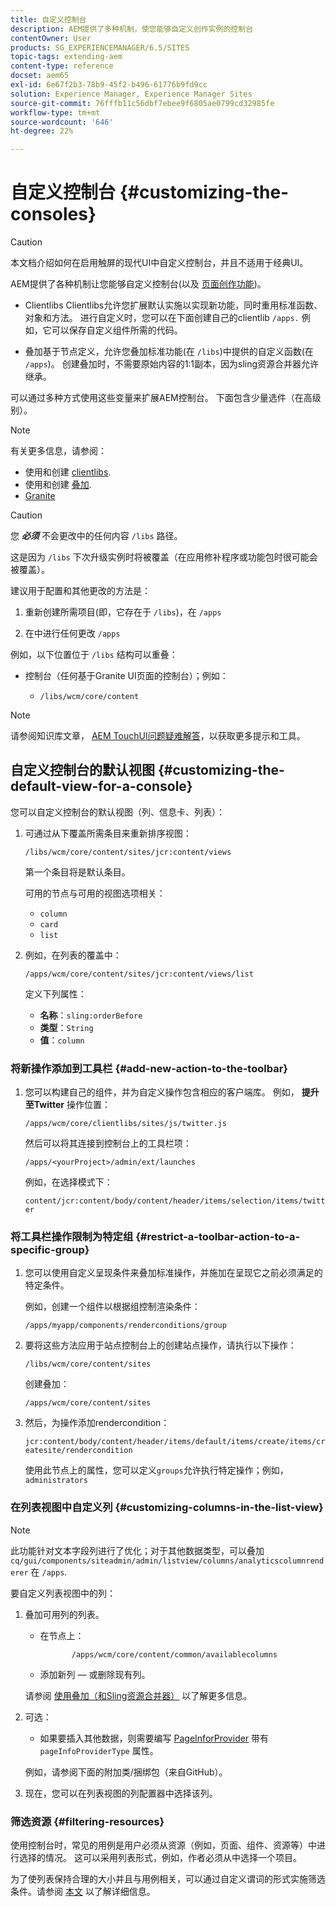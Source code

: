 ```yaml
---
title: 自定义控制台
description: AEM提供了多种机制，使您能够自定义创作实例的控制台
contentOwner: User
products: SG_EXPERIENCEMANAGER/6.5/SITES
topic-tags: extending-aem
content-type: reference
docset: aem65
exl-id: 6e67f2b3-78b9-45f2-b496-61776b9fd9cc
solution: Experience Manager, Experience Manager Sites
source-git-commit: 76fffb11c56dbf7ebee9f6805ae0799cd32985fe
workflow-type: tm+mt
source-wordcount: '646'
ht-degree: 22%

---
```


# 自定义控制台 {#customizing-the-consoles}

>[!CAUTION]
>
>本文档介绍如何在启用触屏的现代UI中自定义控制台，并且不适用于经典UI。

AEM提供了各种机制让您能够自定义控制台(以及 [页面创作功能](/help/sites-developing/customizing-page-authoring-touch.md))。

* Clientlibs Clientlibs允许您扩展默认实施以实现新功能，同时重用标准函数、对象和方法。 进行自定义时，您可以在下面创建自己的clientlib `/apps.` 例如，它可以保存自定义组件所需的代码。

* 叠加基于节点定义，允许您叠加标准功能(在 `/libs`)中提供的自定义函数(在 `/apps`)。 创建叠加时，不需要原始内容的1:1副本，因为sling资源合并器允许继承。

可以通过多种方式使用这些变量来扩展AEM控制台。 下面包含少量选件（在高级别）。

>[!NOTE]
>
>有关更多信息，请参阅：
>
>* 使用和创建 [clientlibs](/help/sites-developing/clientlibs.md).
>* 使用和创建 [叠加](/help/sites-developing/overlays.md).
>* [Granite](https://helpx.adobe.com/experience-manager/6-5/sites/developing/using/reference-materials/granite-ui/api/index.html)
>


>[!CAUTION]
>
>您 ***必须*** 不会更改中的任何内容 `/libs` 路径。
>
>这是因为 `/libs` 下次升级实例时将被覆盖（在应用修补程序或功能包时很可能会被覆盖）。
>
>建议用于配置和其他更改的方法是：
>
>1. 重新创建所需项目(即，它存在于 `/libs`)，在 `/apps`
>
>1. 在中进行任何更改 `/apps`
>

例如，以下位置位于 `/libs` 结构可以重叠：

* 控制台（任何基于Granite UI页面的控制台）；例如：

   * `/libs/wcm/core/content`

>[!NOTE]
>
>请参阅知识库文章， [AEM TouchUI问题疑难解答](https://helpx.adobe.com/experience-manager/kb/troubleshooting-aem-touchui-issues.html)，以获取更多提示和工具。

## 自定义控制台的默认视图 {#customizing-the-default-view-for-a-console}

您可以自定义控制台的默认视图（列、信息卡、列表）：

1. 可通过从下覆盖所需条目来重新排序视图：

   `/libs/wcm/core/content/sites/jcr:content/views`

   第一个条目将是默认条目。

   可用的节点与可用的视图选项相关：

   * `column`
   * `card`
   * `list`

1. 例如，在列表的覆盖中：

   `/apps/wcm/core/content/sites/jcr:content/views/list`

   定义下列属性：

   * **名称**：`sling:orderBefore`
   * **类型**：`String`
   * **值**：`column`

### 将新操作添加到工具栏 {#add-new-action-to-the-toolbar}

1. 您可以构建自己的组件，并为自定义操作包含相应的客户端库。 例如， **提升至Twitter** 操作位置：

   `/apps/wcm/core/clientlibs/sites/js/twitter.js`

   然后可以将其连接到控制台上的工具栏项：

   `/apps/<yourProject>/admin/ext/launches`

   例如，在选择模式下：

   `content/jcr:content/body/content/header/items/selection/items/twitter`

### 将工具栏操作限制为特定组 {#restrict-a-toolbar-action-to-a-specific-group}

1. 您可以使用自定义呈现条件来叠加标准操作，并施加在呈现它之前必须满足的特定条件。

   例如，创建一个组件以根据组控制渲染条件：

   `/apps/myapp/components/renderconditions/group`

1. 要将这些方法应用于站点控制台上的创建站点操作，请执行以下操作：

   `/libs/wcm/core/content/sites`

   创建叠加：

   `/apps/wcm/core/content/sites`

1. 然后，为操作添加rendercondition：

   `jcr:content/body/content/header/items/default/items/create/items/createsite/rendercondition`

   使用此节点上的属性，您可以定义`groups`允许执行特定操作；例如，`administrators`

### 在列表视图中自定义列 {#customizing-columns-in-the-list-view}

>[!NOTE]
>
>此功能针对文本字段列进行了优化；对于其他数据类型，可以叠加 `cq/gui/components/siteadmin/admin/listview/columns/analyticscolumnrenderer` 在 `/apps`.

要自定义列表视图中的列：

1. 叠加可用列的列表。

   * 在节点上：

     ```
            /apps/wcm/core/content/common/availablecolumns
     ```

   * 添加新列 — 或删除现有列。

   请参阅 [使用叠加（和Sling资源合并器）](/help/sites-developing/overlays.md) 以了解更多信息。

1. 可选：

   * 如果要插入其他数据，则需要编写 [PageInforProvider](https://helpx.adobe.com/experience-manager/6-5/sites/developing/using/reference-materials/javadoc/com/day/cq/wcm/api/PageInfoProvider.html) 带有
     `pageInfoProviderType` 属性。

   例如，请参阅下面的附加类/捆绑包（来自GitHub）。

1. 现在，您可以在列表视图的列配置器中选择该列。

### 筛选资源 {#filtering-resources}

使用控制台时，常见的用例是用户必须从资源（例如，页面、组件、资源等）中进行选择的情况。 这可以采用列表形式，例如，作者必须从中选择一个项目。

为了使列表保持合理的大小并且与用例相关，可以通过自定义谓词的形式实施筛选条件。请参阅 [本文](/help/sites-developing/customizing-page-authoring-touch.md#filtering-resources) 以了解详细信息。
